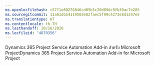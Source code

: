 ```yaml
---
ms.openlocfilehash: c57f1e80270846cd05b5c20d09dc9fb39ac7e285
ms.sourcegitcommit: 11a61db54119503e82faec5f99c4273e8d1247e5
ms.translationtype: HT
ms.contentlocale: th-TH
ms.lasthandoff: 10/16/2020
ms.locfileid: "4070356"
---
```

<span data-ttu-id="1e7ab-101">Dynamics 365 Project Service Automation Add-in สำหรับ Microsoft Project</span><span class="sxs-lookup"><span data-stu-id="1e7ab-101">Dynamics 365 Project Service Automation Add-in for Microsoft Project</span></span>